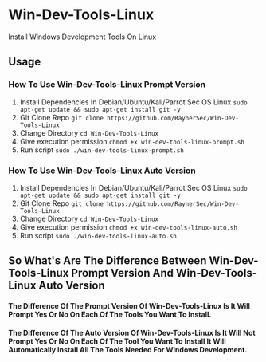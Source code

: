 # Win-Dev-Tools-Linux
Install Windows Development Tools On Linux

## Usage
### How To Use Win-Dev-Tools-Linux Prompt Version
1. Install Dependencies In Debian/Ubuntu/Kali/Parrot Sec OS Linux `sudo apt-get update && sudo apt-get install git -y`
2. Git Clone Repo `git clone https://github.com/RaynerSec/Win-Dev-Tools-Linux`
3. Change Directory `cd Win-Dev-Tools-Linux`
4. Give execution permission `chmod +x win-dev-tools-linux-prompt.sh`
5. Run script `sudo ./win-dev-tools-linux-prompt.sh`
### How To Use Win-Dev-Tools-Linux Auto Version
1. Install Dependencies In Debian/Ubuntu/Kali/Parrot Sec OS Linux `sudo apt-get update && sudo apt-get install git -y`
2. Git Clone Repo `git clone https://github.com/RaynerSec/Win-Dev-Tools-Linux`
3. Change Directory `cd Win-Dev-Tools-Linux`
4. Give execution permission `chmod +x win-dev-tools-linux-auto.sh`
5. Run script `sudo ./win-dev-tools-linux-auto.sh`

## So What's Are The Difference Between Win-Dev-Tools-Linux Prompt Version And Win-Dev-Tools-Linux Auto Version
#### The Difference Of The Prompt Version Of Win-Dev-Tools-Linux Is It Will Prompt Yes Or No On Each Of The Tools You Want To Install.
#### The Difference Of The Auto Version Of Win-Dev-Tools-Linux Is It Will Not Prompt Yes Or No On Each Of The Tool You Want To Install It Will Automatically Install All The Tools Needed For Windows Development.
